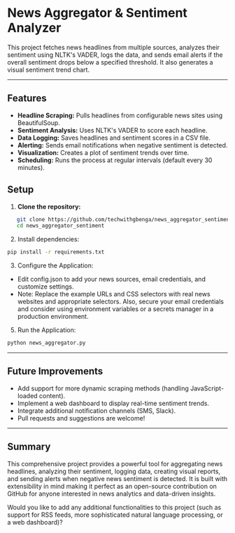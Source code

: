 # News Aggregator & Sentiment Analyzer

This project fetches news headlines from multiple sources, analyzes their sentiment using NLTK's VADER, logs the data, and sends email alerts if the overall sentiment drops below a specified threshold. It also generates a visual sentiment trend chart.

---

## Features

- **Headline Scraping:** Pulls headlines from configurable news sites using BeautifulSoup.
- **Sentiment Analysis:** Uses NLTK's VADER to score each headline.
- **Data Logging:** Saves headlines and sentiment scores in a CSV file.
- **Alerting:** Sends email notifications when negative sentiment is detected.
- **Visualization:** Creates a plot of sentiment trends over time.
- **Scheduling:** Runs the process at regular intervals (default every 30 minutes).

## Setup

1. **Clone the repository:**
```bash
   git clone https://github.com/techwithgbenga/news_aggregator_sentiment.git
   cd news_aggregator_sentiment
```
2. Install dependencies:
```bash
pip install -r requirements.txt
```
3. Configure the Application:
- Edit config.json to add your news sources, email credentials, and customize settings.
- Note: Replace the example URLs and CSS selectors with real news websites and appropriate selectors. Also, secure your email credentials and consider using environment variables or a secrets manager in a production environment.
  
5. Run the Application:
```bash
python news_aggregator.py
```
---

## Future Improvements
- Add support for more dynamic scraping methods (handling JavaScript-loaded content).
- Implement a web dashboard to display real-time sentiment trends.
- Integrate additional notification channels (SMS, Slack).
- Pull requests and suggestions are welcome!

---

## Summary

This comprehensive project provides a powerful tool for aggregating news headlines, analyzing their sentiment, logging data, creating visual reports, and sending alerts when negative news sentiment is detected. It is built with extensibility in mind making it perfect as an open-source contribution on GitHub for anyone interested in news analytics and data-driven insights.

Would you like to add any additional functionalities to this project (such as support for RSS feeds, more sophisticated natural language processing, or a web dashboard)?
